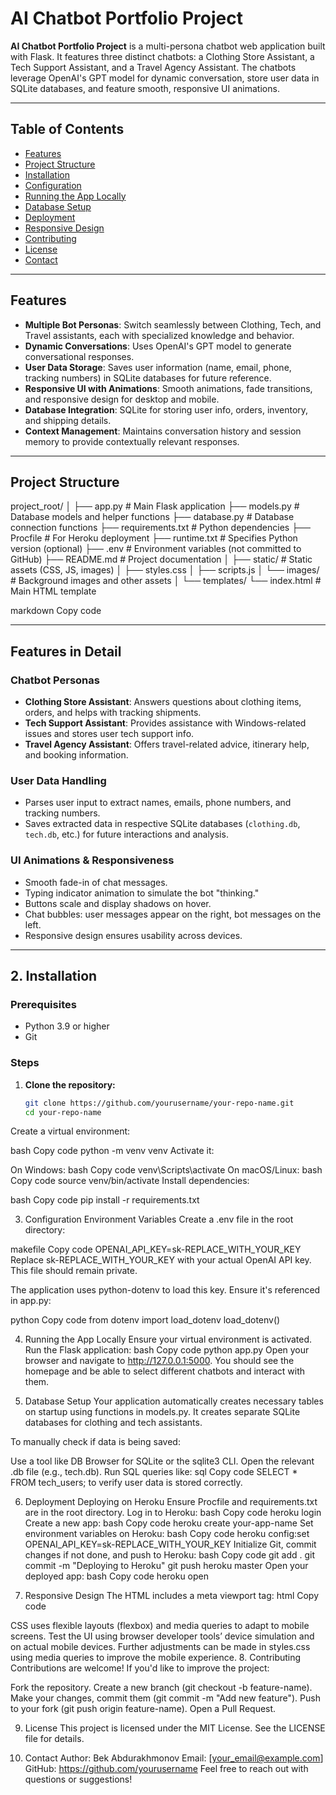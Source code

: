 # AI Chatbot Portfolio Project

**AI Chatbot Portfolio Project** is a multi-persona chatbot web application built with Flask. It features three distinct chatbots: a Clothing Store Assistant, a Tech Support Assistant, and a Travel Agency Assistant. The chatbots leverage OpenAI's GPT model for dynamic conversation, store user data in SQLite databases, and feature smooth, responsive UI animations.

---

## Table of Contents

- [Features](#features)
- [Project Structure](#project-structure)
- [Installation](#installation)
- [Configuration](#configuration)
- [Running the App Locally](#running-the-app-locally)
- [Database Setup](#database-setup)
- [Deployment](#deployment)
- [Responsive Design](#responsive-design)
- [Contributing](#contributing)
- [License](#license)
- [Contact](#contact)

---

## Features

- **Multiple Bot Personas**: Switch seamlessly between Clothing, Tech, and Travel assistants, each with specialized knowledge and behavior.
- **Dynamic Conversations**: Uses OpenAI's GPT model to generate conversational responses.
- **User Data Storage**: Saves user information (name, email, phone, tracking numbers) in SQLite databases for future reference.
- **Responsive UI with Animations**: Smooth animations, fade transitions, and responsive design for desktop and mobile.
- **Database Integration**: SQLite for storing user info, orders, inventory, and shipping details.
- **Context Management**: Maintains conversation history and session memory to provide contextually relevant responses.

---

## Project Structure

project_root/ │ ├── app.py # Main Flask application ├── models.py # Database models and helper functions ├── database.py # Database connection functions ├── requirements.txt # Python dependencies ├── Procfile # For Heroku deployment ├── runtime.txt # Specifies Python version (optional) ├── .env # Environment variables (not committed to GitHub) ├── README.md # Project documentation │ ├── static/ # Static assets (CSS, JS, images) │ ├── styles.css │ ├── scripts.js │ └── images/ # Background images and other assets │ └── templates/ └── index.html # Main HTML template

markdown
Copy code

---

## Features in Detail

### Chatbot Personas
- **Clothing Store Assistant**: Answers questions about clothing items, orders, and helps with tracking shipments.
- **Tech Support Assistant**: Provides assistance with Windows-related issues and stores user tech support info.
- **Travel Agency Assistant**: Offers travel-related advice, itinerary help, and booking information.

### User Data Handling
- Parses user input to extract names, emails, phone numbers, and tracking numbers.
- Saves extracted data in respective SQLite databases (`clothing.db`, `tech.db`, etc.) for future interactions and analysis.

### UI Animations & Responsiveness
- Smooth fade-in of chat messages.
- Typing indicator animation to simulate the bot "thinking."
- Buttons scale and display shadows on hover.
- Chat bubbles: user messages appear on the right, bot messages on the left.
- Responsive design ensures usability across devices.

---

## 2. Installation

### Prerequisites

- Python 3.9 or higher
- Git

### Steps

1. **Clone the repository:**
   ```bash
   git clone https://github.com/yourusername/your-repo-name.git
   cd your-repo-name
Create a virtual environment:

bash
Copy code
python -m venv venv
Activate it:

On Windows:
bash
Copy code
venv\Scripts\activate
On macOS/Linux:
bash
Copy code
source venv/bin/activate
Install dependencies:

bash
Copy code
pip install -r requirements.txt

3. Configuration
Environment Variables
Create a .env file in the root directory:

makefile
Copy code
OPENAI_API_KEY=sk-REPLACE_WITH_YOUR_KEY
Replace sk-REPLACE_WITH_YOUR_KEY with your actual OpenAI API key. This file should remain private.

The application uses python-dotenv to load this key. Ensure it's referenced in app.py:

python
Copy code
from dotenv import load_dotenv
load_dotenv()

4. Running the App Locally
Ensure your virtual environment is activated.
Run the Flask application:
bash
Copy code
python app.py
Open your browser and navigate to http://127.0.0.1:5000.
You should see the homepage and be able to select different chatbots and interact with them.

5. Database Setup
Your application automatically creates necessary tables on startup using functions in models.py. It creates separate SQLite databases for clothing and tech assistants.

To manually check if data is being saved:

Use a tool like DB Browser for SQLite or the sqlite3 CLI.
Open the relevant .db file (e.g., tech.db).
Run SQL queries like:
sql
Copy code
SELECT * FROM tech_users;
to verify user data is stored correctly.

6. Deployment
Deploying on Heroku
Ensure Procfile and requirements.txt are in the root directory.
Log in to Heroku:
bash
Copy code
heroku login
Create a new app:
bash
Copy code
heroku create your-app-name
Set environment variables on Heroku:
bash
Copy code
heroku config:set OPENAI_API_KEY=sk-REPLACE_WITH_YOUR_KEY
Initialize Git, commit changes if not done, and push to Heroku:
bash
Copy code
git add .
git commit -m "Deploying to Heroku"
git push heroku master
Open your deployed app:
bash
Copy code
heroku open

7. Responsive Design
The HTML includes a meta viewport tag:
html
Copy code
<meta name="viewport" content="width=device-width, initial-scale=1.0">
CSS uses flexible layouts (flexbox) and media queries to adapt to mobile screens.
Test the UI using browser developer tools’ device simulation and on actual mobile devices.
Further adjustments can be made in styles.css using media queries to improve the mobile experience.
8. Contributing
Contributions are welcome! If you'd like to improve the project:

Fork the repository.
Create a new branch (git checkout -b feature-name).
Make your changes, commit them (git commit -m "Add new feature").
Push to your fork (git push origin feature-name).
Open a Pull Request.

9. License
This project is licensed under the MIT License. See the LICENSE file for details.

10. Contact
Author: Bek Abdurakhmonov
Email: [your_email@example.com]
GitHub: https://github.com/yourusername
Feel free to reach out with questions or suggestions!